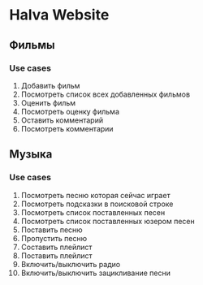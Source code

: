 # Halva Website

## Фильмы

### Use cases

1. Добавить фильм 
2. Посмотреть список всех добавленных фильмов 
3. Оценить фильм 
4. Посмотреть оценку фильма 
5. Оставить комментарий
6. Посмотреть комментарии

## Музыка

### Use cases

1. Посмотреть песню которая сейчас играет
2. Посмотреть подсказки в поисковой строке
3. Посмотреть список поставленных песен
4. Посмотреть список поставленных юзером песен 
5. Поставить песню 
6. Пропустить песню 
7. Составить плейлист 
8. Поставить плейлист 
9. Включить/выключить радио 
10. Включить/выключить зацикливание песни
